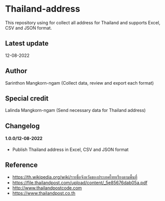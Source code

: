<br/>

# Thailand-address

This repository using for collect all address for Thailand and supports Excel, CSV and JSON format.

## Latest update
12-08-2022

## Author
Sarinthon Mangkorn-ngam (Collect data, review and export each format)

## Special credit
Lalinda Mangkorn-ngam (Send necessary data for Thailand address)

## Changelog
#### 1.0.0/12-08-2022

- Publish Thailand address in Excel, CSV and  JSON format

## Reference
- https://th.wikipedia.org/wiki/รายชื่อจังหวัดของประเทศไทยเรียงตามพื้นที่
- https://file.thailandpost.com/upload/content/_5e85676dab05a.pdf
- http://www.thailandpostcode.com
- https://www.thailandpost.co.th
